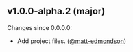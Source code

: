 ## v1.0.0-alpha.2 (major)

Changes since 0.0.0.0:

- Add project files. ([@matt-edmondson](https://github.com/matt-edmondson))


